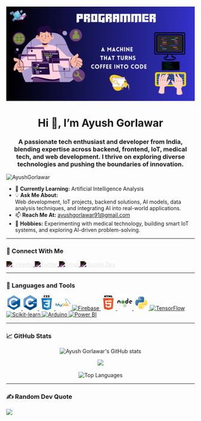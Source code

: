 [![Header](https://github.com/AyushGorlawar/AyushGorlawar/blob/main/PROGRAMMER.gif)](https://ayushgorlawar.io)

<h1 align="center">Hi 👋, I’m Ayush Gorlawar</h1>
<h3 align="center">A passionate tech enthusiast and developer from India, blending expertise across backend, frontend, IoT, medical tech, and web development. I thrive on exploring diverse technologies and pushing the boundaries of innovation.</h3>

<p align="left">
  <img src="https://komarev.com/ghpvc/?username=AyushGorlawar&label=Profile%20views&color=0e75b6&style=flat" alt="AyushGorlawar" />
</p>

- 🌱 **Currently Learning:** Artificial Intelligence Analysis  
- 💡 **Ask Me About:**  
  Web development, IoT projects, backend solutions, AI models, data analysis techniques, and integrating AI into real-world applications.  
- 📫 **Reach Me At:** ayushgorlawar91@gmail.com  
- 🎯 **Hobbies:** Experimenting with medical technology, building smart IoT systems, and exploring AI-driven problem-solving.  

---

### 🤝 Connect With Me  
<p align="left">
  <a href="https://linkedin.com/in/ayushgorlawar" target="_blank">
    <img src="https://encrypted-tbn0.gstatic.com/images?q=tbn:ANd9GcQRZy25qVnXim0IHxSZ9q0eQiW3E-NHXxDjuQ&s" alt="LinkedIn" width="30" height="30" style="filter: invert(100%);" />
  </a>
  <a href="https://twitter.com/ayushgorlawar" target="_blank">
    <img src="https://uxwing.com/wp-content/themes/uxwing/download/brands-and-social-media/twitter-color-icon.svg" alt="Twitter" width="30" height="30" style="filter: invert(100%);" />
  </a>
  <a href="mailto:ayushgorlawar91@gmail.com" target="_blank">
    <img src="https://uxwing.com/wp-content/themes/uxwing/download/brands-and-social-media/gmail-icon.svg" alt="Gmail" width="30" height="30" style="filter: invert(100%);" />
  </a>
  <a href="g.dev/AyushGorlawar" target="_blank">
    <img src="https://uxwing.com/wp-content/themes/uxwing/download/brands-and-social-media/google-color-icon.svg" alt="Google Dev" width="30" height="30" style="filter: invert(100%);" />
  </a>
</p>

---

### 🧰 Languages and Tools  
<p align="left">
  <a href="https://www.cprogramming.com/" target="_blank" rel="noreferrer">
    <img src="https://raw.githubusercontent.com/devicons/devicon/master/icons/c/c-original.svg" alt="C" width="40" height="40" />
  </a>
  <a href="https://www.w3schools.com/cpp/" target="_blank" rel="noreferrer">
    <img src="https://raw.githubusercontent.com/devicons/devicon/master/icons/cplusplus/cplusplus-original.svg" alt="C++" width="40" height="40" />
  </a>
  <a href="https://www.w3schools.com/css/" target="_blank" rel="noreferrer">
    <img src="https://raw.githubusercontent.com/devicons/devicon/master/icons/css3/css3-original-wordmark.svg" alt="CSS3" width="40" height="40" />
  </a>
  <a href="https://www.mysql.com/" target="_blank" rel="noreferrer">
    <img src="https://raw.githubusercontent.com/devicons/devicon/master/icons/mysql/mysql-original-wordmark.svg" alt="MySQL" width="40" height="40"/>
  </a>
  <a href="https://firebase.google.com/" target="_blank" rel="noreferrer">
    <img src="https://www.vectorlogo.zone/logos/firebase/firebase-icon.svg" alt="Firebase" width="40" height="40" />
  </a>
  <a href="https://www.w3.org/html/" target="_blank" rel="noreferrer">
    <img src="https://raw.githubusercontent.com/devicons/devicon/master/icons/html5/html5-original-wordmark.svg" alt="HTML5" width="40" height="40" />
  </a>
  <a href="https://nodejs.org" target="_blank" rel="noreferrer">
    <img src="https://raw.githubusercontent.com/devicons/devicon/master/icons/nodejs/nodejs-original-wordmark.svg" alt="Node.js" width="40" height="40" />
  </a>
  <a href="https://www.python.org" target="_blank" rel="noreferrer">
    <img src="https://raw.githubusercontent.com/devicons/devicon/master/icons/python/python-original.svg" alt="Python" width="40" height="40" />
  </a>
  <a href="https://www.tensorflow.org" target="_blank" rel="noreferrer">
    <img src="https://www.vectorlogo.zone/logos/tensorflow/tensorflow-icon.svg" alt="TensorFlow" width="40" height="40" />
  </a>
  <a href="https://scikit-learn.org/" target="_blank" rel="noreferrer">
    <img src="https://upload.wikimedia.org/wikipedia/commons/0/05/Scikit_learn_logo_small.svg" alt="Scikit-learn" width="40" height="40"/>
  </a>
  <a href="https://www.arduino.cc/" target="_blank" rel="noreferrer">
    <img src="https://cdn.worldvectorlogo.com/logos/arduino-1.svg" alt="Arduino" width="40" height="40"/>
  </a>
  <a href="https://powerbi.microsoft.com/" target="_blank" rel="noreferrer">
    <img src="https://www.vectorlogo.zone/logos/microsoft_powerbi/microsoft_powerbi-icon.svg" alt="Power BI" width="40" height="40"/>
  </a>
</p>

---
### 📈 GitHub Stats  

<p align="center">
  <img src="https://github-readme-stats.vercel.app/api?username=AyushGorlawar&show_icons=true&include_all_commits=true&count_private=true&theme=radical" alt="Ayush Gorlawar's GitHub stats" />
</p>
<p align="center">
 <img src="https://github-readme-streak-stats.herokuapp.com/?user=AyushGorlawar&theme=dark&hide_border=false"/>

</p>

<p align="center">
  <img src="https://github-readme-stats.vercel.app/api/top-langs/?username=AyushGorlawar&layout=compact&theme=radical" alt="Top Languages" />
</p>

---
### ✍️ Random Dev Quote
![](https://quotes-github-readme.vercel.app/api?type=horizontal&theme=radical)

